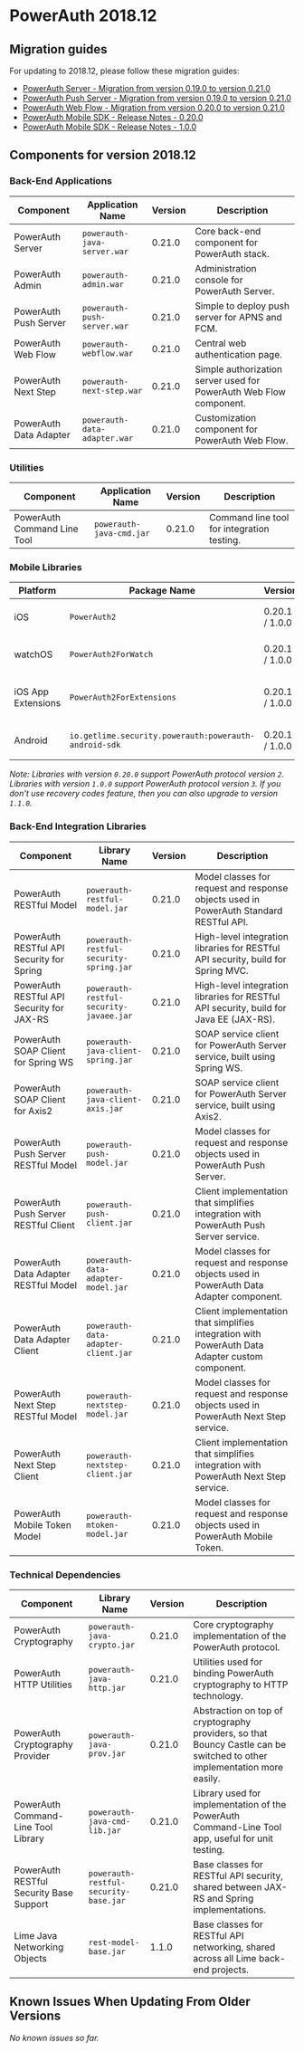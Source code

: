 # PowerAuth 2018.12

## Migration guides

For updating to 2018.12, please follow these migration guides:

- [PowerAuth Server - Migration from version 0.19.0 to version 0.21.0](https://github.com/wultra/powerauth-server/blob/develop/docs/PowerAuth-Server-0.21.0.md)
- [PowerAuth Push Server - Migration from version 0.19.0 to version 0.21.0](https://github.com/wultra/powerauth-push-server/blob/develop/docs/PowerAuth-Push-Server-0.21.0.md)
- [PowerAuth Web Flow - Migration from version 0.20.0 to version 0.21.0](https://github.com/wultra/powerauth-webflow/blob/develop/docs/Web-Flow-0.21.0.md)
- [PowerAuth Mobile SDK - Release Notes - 0.20.0](https://github.com/wultra/powerauth-mobile-sdk/releases/tag/0.20.0)
- [PowerAuth Mobile SDK - Release Notes - 1.0.0](https://github.com/wultra/powerauth-mobile-sdk/releases/tag/1.0.0)

## Components for version 2018.12

### Back-End Applications

| Component | Application Name | Version | Description |
|---|---|---|---|
| PowerAuth Server | `powerauth-java-server.war` | 0.21.0 | Core back-end component for PowerAuth stack. |
| PowerAuth Admin | `powerauth-admin.war` | 0.21.0 | Administration console for PowerAuth Server. |
| PowerAuth Push Server | `powerauth-push-server.war` | 0.21.0 | Simple to deploy push server for APNS and FCM. |
| PowerAuth Web Flow | `powerauth-webflow.war` | 0.21.0 | Central web authentication page. |
| PowerAuth Next Step | `powerauth-next-step.war` | 0.21.0 | Simple authorization server used for PowerAuth Web Flow component. |
| PowerAuth Data Adapter | `powerauth-data-adapter.war` | 0.21.0 | Customization component for PowerAuth Web Flow. |

### Utilities

| Component | Application Name | Version | Description |
|---|---|---|---|
| PowerAuth Command Line Tool | `powerauth-java-cmd.jar` | 0.21.0 | Command line tool for integration testing. |

### Mobile Libraries

| Platform | Package Name | Version | Description |
|---|---|---|---|
| iOS | `PowerAuth2` | 0.20.1 / 1.0.0 | A client library for iOS. |
| watchOS | `PowerAuth2ForWatch` | 0.20.1 / 1.0.0 | A limited library for watchOS. |
| iOS App Extensions | `PowerAuth2ForExtensions` | 0.20.1 / 1.0.0 | A limited library for iOS App Extensions. |
| Android | `io.getlime.security.powerauth:powerauth-android-sdk` | 0.20.1 / 1.0.0 | A client library for Android. |

_Note: Libraries with version `0.20.0` support PowerAuth protocol version `2`. Libraries with version `1.0.0` support PowerAuth protocol version `3`. If you don't use recovery codes feature, then you can also upgrade to version `1.1.0`._ 

### Back-End Integration Libraries

| Component | Library Name |  Version | Description |
|---|---|---|---|
| PowerAuth RESTful Model | `powerauth-restful-model.jar` | 0.21.0 | Model classes for request and response objects used in PowerAuth Standard RESTful API. |
| PowerAuth RESTful API Security for Spring | `powerauth-restful-security-spring.jar` | 0.21.0 | High-level integration libraries for RESTful API security, build for Spring MVC. |
| PowerAuth RESTful API Security for JAX-RS | `powerauth-restful-security-javaee.jar` | 0.21.0 | High-level integration libraries for RESTful API security, build for Java EE (JAX-RS). |
| PowerAuth SOAP Client for Spring WS | `powerauth-java-client-spring.jar` | 0.21.0 | SOAP service client for PowerAuth Server service, built using Spring WS. |
| PowerAuth SOAP Client for Axis2 | `powerauth-java-client-axis.jar` | 0.21.0 | SOAP service client for PowerAuth Server service, built using Axis2. |
| PowerAuth Push Server RESTful Model | `powerauth-push-model.jar` | 0.21.0 | Model classes for request and response objects used in PowerAuth Push Server. |
| PowerAuth Push Server RESTful Client | `powerauth-push-client.jar` | 0.21.0 | Client implementation that simplifies integration with PowerAuth Push Server service. |
| PowerAuth Data Adapter RESTful Model | `powerauth-data-adapter-model.jar` | 0.21.0 | Model classes for request and response objects used in PowerAuth Data Adapter component. |
| PowerAuth Data Adapter Client | `powerauth-data-adapter-client.jar` | 0.21.0 | Client implementation that simplifies integration with PowerAuth Data Adapter custom component. |
| PowerAuth Next Step RESTful Model | `powerauth-nextstep-model.jar` | 0.21.0 | Model classes for request and response objects used in PowerAuth Next Step service. |
| PowerAuth Next Step Client | `powerauth-nextstep-client.jar` | 0.21.0 | Client implementation that simplifies integration with PowerAuth Next Step service. |
| PowerAuth Mobile Token Model | `powerauth-mtoken-model.jar` | 0.21.0 | Model classes for request and response objects used in PowerAuth Mobile Token. |

### Technical Dependencies

| Component | Library Name | Version | Description |
|---|---|---|---|
| PowerAuth Cryptography | `powerauth-java-crypto.jar` | 0.21.0 | Core cryptography implementation of the PowerAuth protocol. |
| PowerAuth HTTP Utilities | `powerauth-java-http.jar` | 0.21.0 | Utilities used for binding PowerAuth cryptography to HTTP technology. |
| PowerAuth Cryptography Provider | `powerauth-java-prov.jar` | 0.21.0 | Abstraction on top of cryptography providers, so that Bouncy Castle can be switched to other implementation more easily. |
| PowerAuth Command-Line Tool Library | `powerauth-java-cmd-lib.jar` | 0.21.0 | Library used for implementation of the PowerAuth Command-Line Tool app, useful for unit testing. |
| PowerAuth RESTful Security Base Support | `powerauth-restful-security-base.jar` | 0.21.0 | Base classes for RESTful API security, shared between JAX-RS and Spring implementations. |
| Lime Java Networking Objects | `rest-model-base.jar` | 1.1.0 | Base classes for RESTful API networking, shared across all Lime back-end projects. |

## Known Issues When Updating From Older Versions

_No known issues so far._